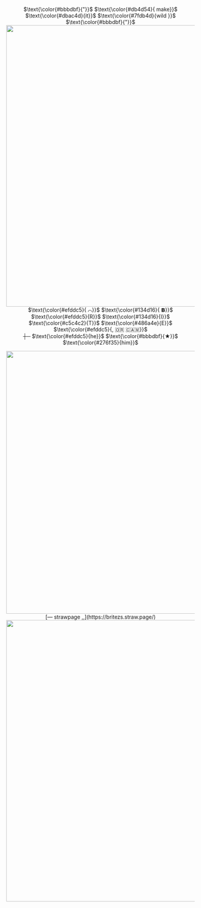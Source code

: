 <p align="center">
$\text{\color{#bbbdbf}{"}}$ $\text{\color{#db4d54}{ make}}$ $\text{\color{#dbac4d}{it}}$ $\text{\color{#7fdb4d}{wild }}$ $\text{\color{#bbbdbf}{"}}$<br>
  <img src="https://file.garden/Ztfe_nOngl0iXHfk/Untitled42_20250425141657.png" width="750"/><br>
$\text{\color{#efddc5}{ ⌒}}$ $\text{\color{#134d16}{ 𝗕}}$ $\text{\color{#efddc5}{R}}$ $\text{\color{#134d16}{I}}$ $\text{\color{#c5c4c2}{T}}$ $\text{\color{#486a4e}{E}}$ $\text{\color{#efddc5}{, ​🇴​​🇷​ ​🇨​​🇦​​🇲​}}$<br>
┼─ $\text{\color{#efddc5}{he}}$ $\text{\color{#bbbdbf}{★}}$ $\text{\color{#276f35}{him}}$ 
</p>
<p align="center">
<img src="https://file.garden/Ztfe_nOngl0iXHfk/Untitled38_20250425141418.png" width="700"/><br>
[— strawpage ,,](https://britezs.straw.page/)
  <img src="https://file.garden/Ztfe_nOngl0iXHfk/Untitled42_20250425141652.png" width="750"/><br>
</p>
